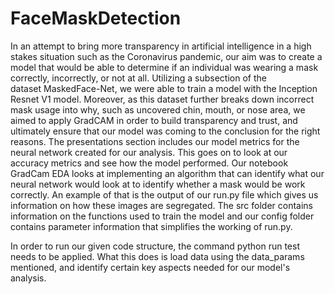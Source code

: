 # FaceMaskDetection
In an attempt to bring more transparency in artificial intelligence in a high stakes situation such as the Coronavirus pandemic, our aim was to create a model that would be able to determine if an individual was wearing a mask correctly, incorrectly, or not at all. Utilizing a subsection of the dataset MaskedFace-Net, we were able to train a model with the Inception Resnet V1 model. Moreover, as this dataset further breaks down incorrect mask usage into why, such as uncovered chin, mouth, or nose area, we aimed to apply GradCAM in order to build transparency and trust, and ultimately ensure that our model was coming to the conclusion for the right reasons.
The presentations section includes our model metrics for the neural network created for our analysis. This goes on to look at our accuracy metrics and see how the model performed. Our notebook GradCam EDA looks at implementing an algorithm that can identify what our neural network would look at to identify whether a mask would be work correctly. An example of that is the output of our run.py file which gives us information on how these images are segregated. The src folder contains information on the functions used to train the model and our config folder contains parameter information that simplifies the working of run.py. 

In order to run our given code structure, the command python run test needs to be applied. What this does is load data using the data_params mentioned, and identify certain key aspects needed for our model's analysis. 
